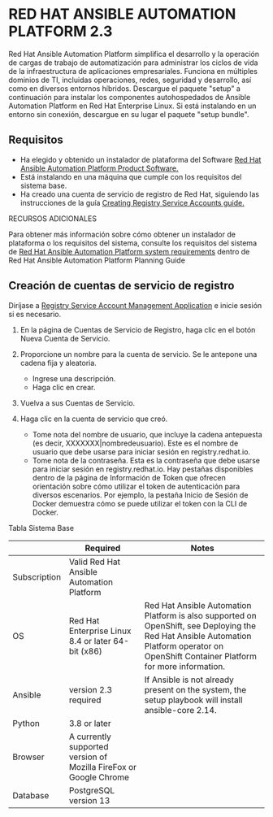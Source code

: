 # RED HAT ANSIBLE AUTOMATION PLATFORM 2.3

Red Hat Ansible Automation Platform simplifica el desarrollo y la operación de cargas de trabajo de automatización para administrar los ciclos de vida de la infraestructura de aplicaciones empresariales. Funciona en múltiples dominios de TI, incluidas operaciones, redes, seguridad y desarrollo, así como en diversos entornos híbridos. Descargue el paquete "setup" a continuación para instalar los componentes autohospedados de Ansible Automation Platform en Red Hat Enterprise Linux. Si está instalando en un entorno sin conexión, descargue en su lugar el paquete "setup bundle".

## Requisitos 
* Ha elegido y obtenido un instalador de plataforma del Software [ Red Hat Ansible Automation Platform Product Software.](https://access.redhat.com/downloads/content/480/ver=2.3/rhel---9/2.3/x86_64/product-software)
* Está instalando en una máquina que cumple con los requisitos del sistema base.
* Ha creado una cuenta de servicio de registro de Red Hat, siguiendo las instrucciones de la guía [Creating Registry Service Accounts guide.](https://access.redhat.com/RegistryAuthentication#creating-registry-service-accounts-6)

RECURSOS ADICIONALES

Para obtener más información sobre cómo obtener un instalador de plataforma o los requisitos del sistema, consulte los requisitos del sistema de [Red Hat Ansible Automation Platform system requirements](https://access.redhat.com/documentation/en-us/red_hat_ansible_automation_platform/2.3/html/red_hat_ansible_automation_platform_planning_guide/platform-system-requirements) dentro de Red Hat Ansible Automation Platform Planning Guide

## Creación de cuentas de servicio de registro
Diríjase a [Registry Service Account Management Application](https://access.redhat.com/terms-based-registry/) e inicie sesión si es necesario.

1. En la página de Cuentas de Servicio de Registro, haga clic en el botón Nueva Cuenta de Servicio.
2. Proporcione un nombre para la cuenta de servicio. Se le antepone una cadena fija y aleatoria.
    - Ingrese una descripción.
    - Haga clic en crear.
    
3. Vuelva a sus Cuentas de Servicio.
4. Haga clic en la cuenta de servicio que creó.
    - Tome nota del nombre de usuario, que incluye la cadena antepuesta (es decir, XXXXXXX|nombredeusuario). Este es el nombre de usuario que debe usarse para iniciar sesión en registry.redhat.io.
    - Tome nota de la contraseña. Esta es la contraseña que debe usarse para iniciar sesión en registry.redhat.io.
Hay pestañas disponibles dentro de la página de Información de Token que ofrecen orientación sobre cómo utilizar el token de autenticación para diversos escenarios. Por ejemplo, la pestaña Inicio de Sesión de Docker demuestra cómo se puede utilizar el token con la CLI de Docker.

<!--
https://access.redhat.com/terms-based-registry/
Token Information
themike.aap.test

eyJhbGciOiJSUzUxMiJ9.eyJzdWIiOiIzNmQ0OGNhOGRlYmI0NGVlOTdjZjViOWIxN2U0Mjg1NCJ9.tQgr3i6Tg_j8osBhdHJzaiDctDVFHTVPWG5-_jl1AyCaTh1_Ea_VmlBPNYZjgAf763QsEIJpMSHFwbHM9VJedLbKIn1mrzX7bXapymS79Yl3SbNXO4h0PbRxDlvJjg5Cf9zK_7UYDjSLtFkEvrAXTZjAm3dt7QfeQRbM8CkNyOJ4twM_5xfDlpphVdDG-6o1cDAlXwv5b3XWpdlbwLIFAemtB3TVmy6faAWVVgRhct6BKmrHQ6ZJgyM4yOz81LtT91jlfVNzf1Ync1wr5PF9CtGv53cr5ZeiWRK-3WIIk6p9gOjZav-0UMcdlxSgLX1iGUyU5U2ozCUaVpm3P0CcBmk4qE0dw4lDQgKSrLnLiFp9YYYs5UO8PxjAMgvMJg6TY-GsUsYWwer-9SWrhq-KV28JkCkyEeGPxyv5f9d4lni-6En3qnVdI0VTku-MPmyjbQlb2DP0ZECzdp0mYIW1NAJyhIEGnuuLWknDi6j_PeO3RxAxBcFgJ3nKn8LJ2GPod0JOIb1Hd67Ki93GcALrQOkV9eMdOBMxgsW8vegPtrP5WZfVAF4UqIhGM2MRuayuifLFtwpFMTtQ5mqeo5S51k2_UuXr_fG40-Upe6-1tbFJEImiJi6rALY0f9npTPFrt97MlVZx6zOkc8Blr9gc_8sYtVp8IHTs6eDfT8_M5is
-->

Tabla Sistema Base

|  | Required |	Notes |
| --- | --- | --- |
| Subscription | Valid Red Hat Ansible Automation Platform|  |
| OS | Red Hat Enterprise Linux 8.4 or later 64-bit (x86)|Red Hat Ansible Automation Platform is also supported on OpenShift, see Deploying the Red Hat Ansible Automation Platform operator on OpenShift Container Platform for more information.|
| Ansible | version 2.3 required |If Ansible is not already present on the system, the setup playbook will install ansible-core 2.14.|
| Python | 3.8 or later||
| Browser | A currently supported version of Mozilla FireFox or Google Chrome|
| Database | PostgreSQL version 13|

 
